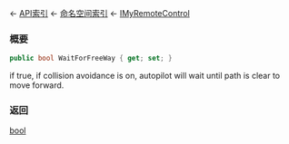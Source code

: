 ← [API索引](Api-Index) ← [命名空间索引](Namespace-Index) ← [IMyRemoteControl](Sandbox.ModAPI.Ingame.IMyRemoteControl)

### 概要

```csharp
public bool WaitForFreeWay { get; set; }
```

if true, if collision avoidance is on, autopilot will wait until path is clear to move forward.

### 返回

[bool](https://docs.microsoft.com/en-us/dotnet/api/System.Boolean?view=netframework-4.6)

